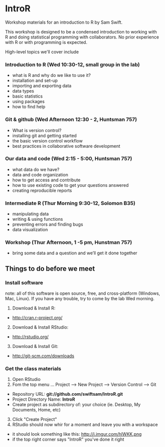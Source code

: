 IntroR
======
Workshop materials for an introduction to R by Sam Swift.

This workshop is designed to be a condensed introduction to working with R and doing statistical programming with collaborators.  No prior experience with R or with programming is expected.  

High-level topics we'll cover include
### Introduction to R  (Wed 10:30-12, small group in the lab)
* what is R and why do we like to use it?
* installation and set-up
* importing and exporting data
* data types
* basic statistics
* using packages
* how to find help

### Git & github (Wed Afternoon 12:30 - 2, Huntsman 757)
* What is version control?
* installing git and getting started
* the basic version control workflow
* best practices in collaborative software development

### Our data and code (Wed 2:15 - 5:00, Huntsman 757)
* what data do we have?
* data and code organization
* how to get access and contribute
* how to use existing code to get your questions answered
* creating reproducible reports

### Intermediate R (Thur Morning 9:30-12, Solomon B35)
* manipulating data
* writing & using functions
* preventing errors and finding bugs
* data visualization

### Workshop (Thur Afternoon, 1 -5 pm, Hunstman 757)
* bring some data and a question and we’ll get it done together

Things to do before we meet
---------------------------
### Install software
note: all of this software is open source, free, and cross-platform (Windows, Mac, Linux).  If you have any trouble, try to come by the lab Wed morning.

1. Download & Install R:  
  * http://cran.r-project.org/
2. Download & Install RStudio:
  * http://rstudio.org/
3. Download & Install Git:
  * http://git-scm.com/downloads

### Get the class materials
1. Open RStudio
2. Fom the top menu ... Project --> New Project --> Version Control --> Git
 * Repository URL:  **git://github.com/swiftsam/IntroR.git**
 * Project Directory Name: **IntroR**
 * Create project as subdirectory of: your choice (ie. Desktop, My Documents, Home, etc)
3. Click "Create Project"
4. RStudio should now whir for a moment and leave you with a workspace 
  * it should look something like this: http://i.imgur.com/hIWKK.png
  * if the top right corner says "IntroR" you've done it right